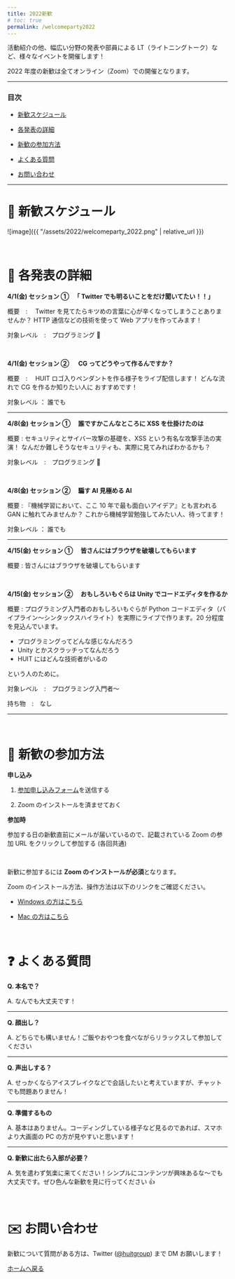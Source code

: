 ```yaml
---
title: 2022新歓
# toc: true
permalink: /welcomeparty2022
---
```


活動紹介の他、幅広い分野の発表や部員による LT（ライトニングトーク）など、様々なイベントを開催します！

2022 年度の新歓は全てオンライン（Zoom）での開催となります。

---

### 目次

- [新歓スケジュール](#schedule)

- [各発表の詳細](#detail)

- [新歓の参加方法](#join)

- [よくある質問](#question)

- [お問い合わせ](#contact)

---

<!-- ページ内遷移用のaタグ -->

<a id="schedule"></a>

# 📅 新歓スケジュール

![image]({{ "/assets/2022/welcomeparty_2022.png" | relative_url }})

<br/>

<!-- ページ内遷移用のaタグ -->

<a id="detail"></a>

# 📘 各発表の詳細

**4/1(金) セッション ① 　「 Twitter でも明るいことをだけ聞いてたい！！」**

概要　:　 Twitter を見てたらキツめの言葉に心が辛くなってしまうことありませんか？
HTTP 通信などの技術を使って Web アプリを作ってみます！

対象レベル　:　プログラミング 🔰

<br/>

**4/1(金) セッション ② 　 CG ってどうやって作るんですか？**

概要　:　 HUIT ロゴ入りペンダントを作る様子をライブ配信します！
どんな流れで CG を作るか知りたい人に
おすすめです！

対象レベル ： 誰でも

---

**4/8(金) セッション ① 　誰ですかこんなところに XSS を仕掛けたのは**

概要 : セキュリティとサイバー攻撃の基礎を、XSS という有名な攻撃手法の実演！
なんだか難しそうなセキュリティも、実際に見てみればわかるかも？

対象レベル　:　プログラミング 🔰

<br/>

**4/8(金) セッション ② 　騙す AI 見極める AI**

概要 : 『機械学習において、ここ 10 年で最も面白いアイデア』とも言われる GAN に触れてみませんか？
これから機械学習勉強してみたい人、待ってます！

対象レベル ： 誰でも

---

**4/15(金) セッション ① 　皆さんにはブラウザを破壊してもらいます**

概要 : 皆さんにはブラウザを破壊してもらいます

<br/>

**4/15(金) セッション ② 　おもしろいもぐらは Unity でコードエディタを作るか**

概要 : プログラミング入門者のおもしろいもぐらが Python コードエディタ（パイプライン〜シンタックスハイライト）を実際にライブで作ります。20 分程度を見込んでいます。

- プログラミングってどんな感じなんだろう
- Unity とかスクラッチってなんだろう
- HUIT にはどんな技術者がいるの

という人のために。

対象レベル　:　プログラミング入門者〜

持ち物　:　なし

---

<br/>

<!-- ページ内遷移用のaタグ -->

<a id="join"></a>

# 📝 新歓の参加方法

**申し込み**

<!-- 1. <a href="https://forms.gle/QFouk7eM2FJ62ZDB6" target="_blank" rel="noopener noreferrer">参加申し込みフォーム</a>を送信する -->

1. <a href="https://forms.gle/7EVQpTzzRhwffWfs7" target="_blank" rel="noopener noreferrer">参加申し込みフォーム</a>を送信する

2. Zoom のインストールを済ませておく

**参加時**

参加する日の新歓直前にメールが届いているので、記載されている Zoom の参加 URL をクリックして参加する (各回共通)

<br/>

新歓に参加するには **Zoom のインストールが必須**となります。

Zoom のインストール方法、操作方法は以下のリンクをご確認ください。

- [Windows の方はこちら](https://www.fortune-factory.net/2020/07/zoom-pc-1)

- [Mac の方はこちら](https://yogashare.info/blog/zoom-macbook-2/)

<br/>

<!-- ページ内遷移用のaタグ -->

<a id="question"></a>

# ❓ よくある質問

**Q. 本名で？**

A. なんでも大丈夫です！

---

**Q. 顔出し？**

A. どちらでも構いません！ご飯やおやつを食べながらリラックスして参加してください

---

**Q. 声出しする？**

A. せっかくならアイスブレイクなどで会話したいと考えていますが、チャットでも問題ありません！

---

**Q. 準備するもの**

A. 基本はありません。コーディングしている様子など見るのであれば、スマホより大画面の PC の方が見やすいと思います！

---

**Q. 新歓に出たら入部が必要？**

A. 気を遣わず気楽に来てください！シンプルにコンテンツが興味あるな～でも大丈夫です。ぜひ色んな新歓を見に行ってください 👍

<br/>

<!-- ページ内遷移用のaタグ -->

<a id="contact"></a>

# ✉️ お問い合わせ

新歓について質問がある方は、Twitter ([@huitgroup](https://twitter.com/huitgroup)) まで DM お願いします！

[ホームへ戻る]({{site.baseurl}}/)
